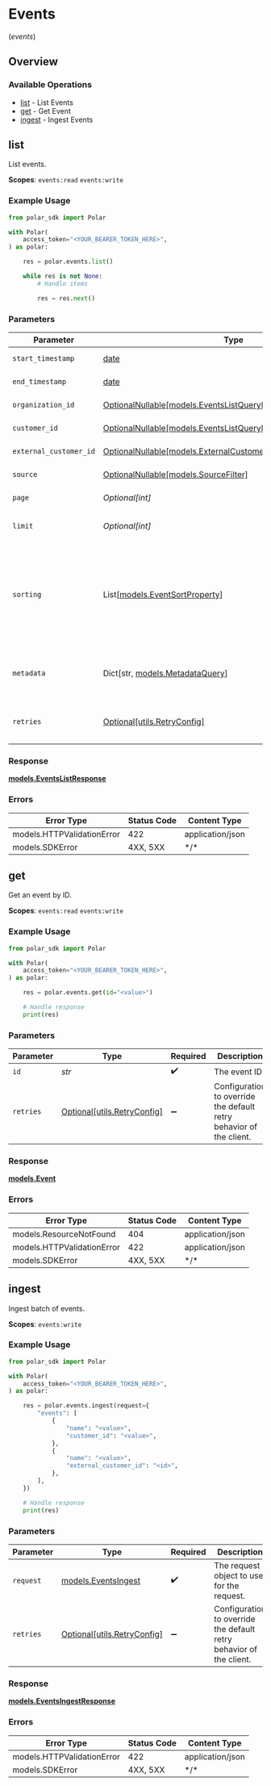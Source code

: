 # Events
(*events*)

## Overview

### Available Operations

* [list](#list) - List Events
* [get](#get) - Get Event
* [ingest](#ingest) - Ingest Events

## list

List events.

**Scopes**: `events:read` `events:write`

### Example Usage

```python
from polar_sdk import Polar

with Polar(
    access_token="<YOUR_BEARER_TOKEN_HERE>",
) as polar:

    res = polar.events.list()

    while res is not None:
        # Handle items

        res = res.next()

```

### Parameters

| Parameter                                                                                                                                                               | Type                                                                                                                                                                    | Required                                                                                                                                                                | Description                                                                                                                                                             |
| ----------------------------------------------------------------------------------------------------------------------------------------------------------------------- | ----------------------------------------------------------------------------------------------------------------------------------------------------------------------- | ----------------------------------------------------------------------------------------------------------------------------------------------------------------------- | ----------------------------------------------------------------------------------------------------------------------------------------------------------------------- |
| `start_timestamp`                                                                                                                                                       | [date](https://docs.python.org/3/library/datetime.html#date-objects)                                                                                                    | :heavy_minus_sign:                                                                                                                                                      | Filter events after this timestamp.                                                                                                                                     |
| `end_timestamp`                                                                                                                                                         | [date](https://docs.python.org/3/library/datetime.html#date-objects)                                                                                                    | :heavy_minus_sign:                                                                                                                                                      | Filter events before this timestamp.                                                                                                                                    |
| `organization_id`                                                                                                                                                       | [OptionalNullable[models.EventsListQueryParamOrganizationIDFilter]](../../models/eventslistqueryparamorganizationidfilter.md)                                           | :heavy_minus_sign:                                                                                                                                                      | Filter by organization ID.                                                                                                                                              |
| `customer_id`                                                                                                                                                           | [OptionalNullable[models.EventsListQueryParamCustomerIDFilter]](../../models/eventslistqueryparamcustomeridfilter.md)                                                   | :heavy_minus_sign:                                                                                                                                                      | Filter by customer ID.                                                                                                                                                  |
| `external_customer_id`                                                                                                                                                  | [OptionalNullable[models.ExternalCustomerIDFilter]](../../models/externalcustomeridfilter.md)                                                                           | :heavy_minus_sign:                                                                                                                                                      | Filter by external customer ID.                                                                                                                                         |
| `source`                                                                                                                                                                | [OptionalNullable[models.SourceFilter]](../../models/sourcefilter.md)                                                                                                   | :heavy_minus_sign:                                                                                                                                                      | Filter by event source.                                                                                                                                                 |
| `page`                                                                                                                                                                  | *Optional[int]*                                                                                                                                                         | :heavy_minus_sign:                                                                                                                                                      | Page number, defaults to 1.                                                                                                                                             |
| `limit`                                                                                                                                                                 | *Optional[int]*                                                                                                                                                         | :heavy_minus_sign:                                                                                                                                                      | Size of a page, defaults to 10. Maximum is 100.                                                                                                                         |
| `sorting`                                                                                                                                                               | List[[models.EventSortProperty](../../models/eventsortproperty.md)]                                                                                                     | :heavy_minus_sign:                                                                                                                                                      | Sorting criterion. Several criteria can be used simultaneously and will be applied in order. Add a minus sign `-` before the criteria name to sort by descending order. |
| `metadata`                                                                                                                                                              | Dict[str, [models.MetadataQuery](../../models/metadataquery.md)]                                                                                                        | :heavy_minus_sign:                                                                                                                                                      | Filter by metadata key-value pairs. It uses the `deepObject` style, e.g. `?metadata[key]=value`.                                                                        |
| `retries`                                                                                                                                                               | [Optional[utils.RetryConfig]](../../models/utils/retryconfig.md)                                                                                                        | :heavy_minus_sign:                                                                                                                                                      | Configuration to override the default retry behavior of the client.                                                                                                     |

### Response

**[models.EventsListResponse](../../models/eventslistresponse.md)**

### Errors

| Error Type                 | Status Code                | Content Type               |
| -------------------------- | -------------------------- | -------------------------- |
| models.HTTPValidationError | 422                        | application/json           |
| models.SDKError            | 4XX, 5XX                   | \*/\*                      |

## get

Get an event by ID.

**Scopes**: `events:read` `events:write`

### Example Usage

```python
from polar_sdk import Polar

with Polar(
    access_token="<YOUR_BEARER_TOKEN_HERE>",
) as polar:

    res = polar.events.get(id="<value>")

    # Handle response
    print(res)

```

### Parameters

| Parameter                                                           | Type                                                                | Required                                                            | Description                                                         |
| ------------------------------------------------------------------- | ------------------------------------------------------------------- | ------------------------------------------------------------------- | ------------------------------------------------------------------- |
| `id`                                                                | *str*                                                               | :heavy_check_mark:                                                  | The event ID.                                                       |
| `retries`                                                           | [Optional[utils.RetryConfig]](../../models/utils/retryconfig.md)    | :heavy_minus_sign:                                                  | Configuration to override the default retry behavior of the client. |

### Response

**[models.Event](../../models/event.md)**

### Errors

| Error Type                 | Status Code                | Content Type               |
| -------------------------- | -------------------------- | -------------------------- |
| models.ResourceNotFound    | 404                        | application/json           |
| models.HTTPValidationError | 422                        | application/json           |
| models.SDKError            | 4XX, 5XX                   | \*/\*                      |

## ingest

Ingest batch of events.

**Scopes**: `events:write`

### Example Usage

```python
from polar_sdk import Polar

with Polar(
    access_token="<YOUR_BEARER_TOKEN_HERE>",
) as polar:

    res = polar.events.ingest(request={
        "events": [
            {
                "name": "<value>",
                "customer_id": "<value>",
            },
            {
                "name": "<value>",
                "external_customer_id": "<id>",
            },
        ],
    })

    # Handle response
    print(res)

```

### Parameters

| Parameter                                                           | Type                                                                | Required                                                            | Description                                                         |
| ------------------------------------------------------------------- | ------------------------------------------------------------------- | ------------------------------------------------------------------- | ------------------------------------------------------------------- |
| `request`                                                           | [models.EventsIngest](../../models/eventsingest.md)                 | :heavy_check_mark:                                                  | The request object to use for the request.                          |
| `retries`                                                           | [Optional[utils.RetryConfig]](../../models/utils/retryconfig.md)    | :heavy_minus_sign:                                                  | Configuration to override the default retry behavior of the client. |

### Response

**[models.EventsIngestResponse](../../models/eventsingestresponse.md)**

### Errors

| Error Type                 | Status Code                | Content Type               |
| -------------------------- | -------------------------- | -------------------------- |
| models.HTTPValidationError | 422                        | application/json           |
| models.SDKError            | 4XX, 5XX                   | \*/\*                      |